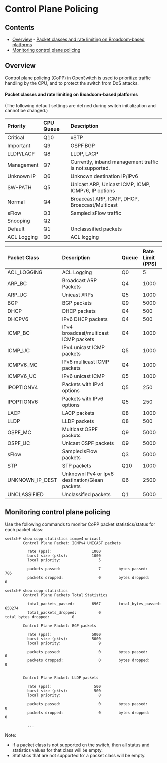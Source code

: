 # Control Plane Policing

## Contents


- [Overview](#overview)
        - [Packet classes and rate limiting on Broadcom-based platforms](#packet-classes-and-rate-limiting-on-broadcom-based-platforms)
- [Monitoring control plane policing](#monitoring-control-plane-policing)


## Overview
Control plane policing (CoPP) in OpenSwitch is used to prioritize traffic handling by the CPU, and to protect the switch from DoS attacks.

#### Packet classes and rate limiting on Broadcom-based platforms
(The following default settings are defined during switch initialization and cannot be changed.)

| Priority     | CPU Queue | Description                                            |
|:-------------|:----------|:-------------------------------------------------------|
| Critical     |    Q10    | xSTP                                                   |
| Important    |    Q9     | OSPF,BGP                                               |
| LLDP/LACP    |    Q8     | LLDP, LACP                                             |
| Management   |    Q7     | Currently, inband management traffic is not supported. |
| Unknown IP   |    Q6     | Unknown destination IP/IPv6                            |
| SW-PATH      |    Q5     | Unicast ARP, Unicast ICMP, ICMP, ICMPv6, IP options    |
| Normal       |    Q4     | Broadcast ARP, ICMP, DHCP, Broadcast/Multicast         |
| sFlow        |    Q3     | Sampled sFlow traffic                                  |
| Snooping     |    Q2     |                                                        |
| Default      |    Q1     | Unclasssified packets                                  |
| ACL Logging  |    Q0     | ACL logging                                            |




| Packet Class  |  Description                                    |  Queue  | Rate Limit (PPS)|
|:--------------|:------------------------------------------------|:--------|:----------------|
| ACL_LOGGING   |  ACL Logging                                    |   Q0    |         5       |
| ARP_BC        |  Broadcast ARP Packets                          |   Q4    |      1000       |
| ARP_UC        |  Unicast ARPs                                   |   Q5    |      1000       |
| BGP           |  BGP packets                                    |   Q9    |      5000       |
| DHCP          |  DHCP packets                                   |   Q4    |       500       |
| DHCPV6        |  IPv6 DHCP packets                              |   Q4    |       500       |
| ICMP_BC       |  IPv4 broadcast/multicast ICMP packets          |   Q4    |      1000       |
| ICMP_UC       |  IPv4 unicast ICMP packets                      |   Q5    |      1000       |
| ICMPV6_MC     |  IPv6 multicast ICMP packets                    |   Q4    |      1000       |
| ICMPV6_UC     |  IPv6 unicast ICMP                              |   Q5    |      1000       |
| IPOPTIONV4    |  Packets with IPv4 options                      |   Q5    |       250       |
| IPOPTIONV6    |  Packets with IPv6 options                      |   Q5    |       250       |
| LACP          |  LACP packets                                   |   Q8    |      1000       |
| LLDP          |  LLDP packets                                   |   Q8    |       500       |
| OSPF_MC       |  Multicast OSPF packets                         |   Q9    |      5000       |
| OSPF_UC       |  Unicast OSPF packets                           |   Q9    |      5000       |
| sFlow         |  Sampled sFlow packets                          |   Q3    |      5000       |
| STP           |  STP packets                                    |   Q10   |      1000       |
|UNKNOWN_IP_DEST|  Unknown IPv4 or Ipv6 destination/Glean packets |   Q6    |      2500       |
|UNCLASSIFIED   |  Unclassified packets                           |   Q1    |      5000       |


## Monitoring control plane policing

Use the following commands to monitor CoPP packet statistics/status for each packet class:

``` ditaa
switch# show copp statistics icmpv4-unicast
        Control Plane Packet: ICMPv4 UNICAST packets

          rate (pps):                  1000
          burst size (pkts):           1000
          local priority:                 5

          packets passed:                 7        bytes passed:              786
          packets dropped:                0        bytes dropped:               0

switch# show copp statistics
        Control Plane Packets Total Statistics

          total_packets_passed:        6967        total_bytes_passed:      650274
          total_packets_dropped:          0        total_bytes_dropped:          0

        Control Plane Packet: BGP packets

          rate (pps):                  5000
          burst size (pkts):           5000
          local priority:                 9

          packets passed:                 0        bytes passed:                0
          packets dropped:                0        bytes dropped:               0


        Control Plane Packet: LLDP packets

          rate (pps):                   500
          burst size (pkts):            500
          local priority:                 8

          packets passed:                 0        bytes passed:                0
          packets dropped:                0        bytes dropped:               0

          ...
```
Note:
- If a packet class is not supported on the switch, then all status and statistics values for that class will be empty.
- Statistics that are not supported for a packet class will be empty.
